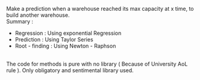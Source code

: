 Make a prediction when a warehouse reached its max capacity at x time, to build another warehouse.
<br/>
Summary :
- Regression : Using exponential Regression
- Prediction : Using Taylor Series
- Root - finding : Using Newton - Raphson
<br/>
The code for methods is pure with no library ( Because of University AoL rule ). Only obligatory and sentimental library used.
